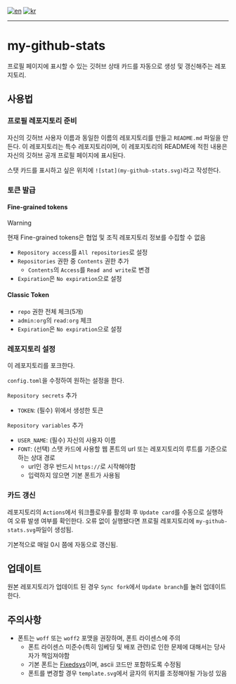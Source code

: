 [![en](https://img.shields.io/badge/lang-en-red.svg)](README.kr.md)
[![kr](https://img.shields.io/badge/lang-kr-green.svg)](README.kr.md)

---

# my-github-stats
프로필 페이지에 표시할 수 있는 깃허브 상태 카드를 자동으로 생성 및 갱신해주는 레포지토리.

## 사용법
### 프로필 레포지토리 준비
자신의 깃허브 사용자 이름과 동일한 이름의 레포지토리를 만들고 `README.md` 파일을 만든다.
이 레포지토리는 특수 레포지토리이며, 이 레포지토리의 README에 적힌 내용은 자신의 깃허브 공개 프로필 페이지에 표시된다.

스탯 카드를 표시하고 싶은 위치에 `![stat](my-github-stats.svg)`라고 작성한다.

### 토큰 발급
#### Fine-grained tokens
> [!WARNING]
> 현재 Fine-grained tokens은 협업 및 조직 레포지토리 정보를 수집할 수 없음

* `Repository access`를 `All repositories`로 설정
* `Repositories` 권한 중 `Contents` 권한 추가
  * `Contents`의 `Access`를 `Read and write`로 변경
* `Expiration`은 `No expiration`으로 설정

#### Classic Token
* `repo` 권한 전체 체크(5개)
* `admin:org`의 `read:org` 체크
* `Expiration`은 `No expiration`으로 설정

### 레포지토리 설정
이 레포지토리를 포크한다.

`config.toml`을 수정하여 원하는 설정을 한다.

`Repository secrets` 추가
* `TOKEN`: (필수) 위에서 생성한 토큰

`Repository variables` 추가
* `USER_NAME`: (필수) 자신의 사용자 이름
* `FONT`: (선택) 스탯 카드에 사용할 웹 폰트의 url 또는 레포지토리의 루트를 기준으로 하는 상대 경로
  * url인 경우 반드시 `https://`로 시작해야함
  * 입력하지 않으면 기본 폰트가 사용됨

### 카드 갱신
레포지토리의 `Actions`에서 워크플로우를 활성화 후 `Update card`를 수동으로 실행하여 오류 발생 여부를 확인한다.
오류 없이 실행됐다면 프로필 레포지토리에 `my-github-stats.svg`파일이 생성됨.

기본적으로 매일 0시 쯤에 자동으로 갱신됨.

## 업데이트
원본 레포지토리가 업데이트 된 경우 `Sync fork`에서 `Update branch`를 눌러 업데이트한다.

## 주의사항
* 폰트는 `woff` 또는 `woff2` 포맷을 권장하며, 폰트 라이센스에 주의
  * 폰트 라이센스 미준수(특히 임베딩 및 배포 관련)로 인한 문제에 대해서는 당사자가 책임져야함
  * 기본 폰트는 [Fixedsys](https://github.com/kika/fixedsys)이며, ascii 코드만 포함하도록 수정됨
  * 폰트를 변경할 경우 `template.svg`에서 글자의 위치를 조정해야될 가능성 있음